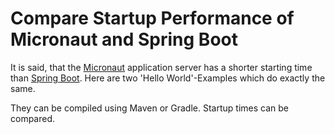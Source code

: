 # Compare Startup Performance of Micronaut and Spring Boot

It is said, that the [Micronaut](https://micronaut.io/) application server has a shorter starting time than [Spring Boot](https://spring.io/projects/spring-boot). Here are two 'Hello World'-Examples which do exactly the same.

They can be compiled using Maven or Gradle. Startup times can be compared.
